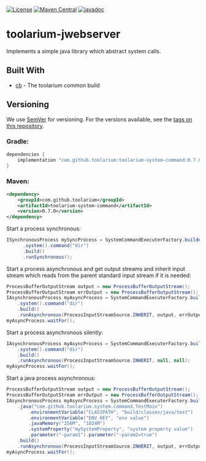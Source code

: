 [![License](https://img.shields.io/github/license/toolarium/toolarium-system-command)](https://github.com/toolarium/toolarium-system-command/blob/master/LICENSE)
[![Maven Central](https://img.shields.io/maven-central/v/com.github.toolarium/toolarium-system-command/0.7.0)](https://search.maven.org/artifact/com.github.toolarium/toolarium-system-command/0.7.0/jar)
[![javadoc](https://javadoc.io/badge2/com.github.toolarium/toolarium-system-command/javadoc.svg)](https://javadoc.io/doc/com.github.toolarium/toolarium-system-command)

# toolarium-jwebserver

Implements a simple java library which abstract system calls.


## Built With

* [cb](https://github.com/toolarium/common-build) - The toolarium common build

## Versioning

We use [SemVer](http://semver.org/) for versioning. For the versions available, see the [tags on this repository](https://github.com/toolarium/toolarium-system-command/tags). 


### Gradle:

```groovy
dependencies {
    implementation "com.github.toolarium:toolarium-system-command:0.7.0"
}
```

### Maven:

```xml
<dependency>
    <groupId>com.github.toolarium</groupId>
    <artifactId>toolarium-system-command</artifactId>
    <version>0.7.0</version>
</dependency>
```

Start a process synchronous:

```java
ISynchronousProcess mySyncProcess = SystemCommandExecuterFactory.builder()
      .system().command("dir")
      .build()
      .runSynchronous();
```

Start a process asynchronous and get output streams and inherit input stream which reads from the parent standard input stream if it is needed:


```java
ProcessBufferOutputStream output = new ProcessBufferOutputStream();
ProcessBufferOutputStream errOutput = new ProcessBufferOutputStream();
IAsynchronousProcess myAsyncProcess = SystemCommandExecuterFactory.builder()
    .system().command("dir")
    .build()
    .runAsynchronous(ProcessInputStreamSource.INHERIT, output, errOutput);
myAsyncProcess.waitFor();
```

Start a process asynchronous silently:


```java
IAsynchronousProcess myAsyncProcess = SystemCommandExecuterFactory.builder()
    .system().command("dir")
    .build()
    .runAsynchronous(ProcessInputStreamSource.INHERIT, null, null);
myAsyncProcess.waitFor();
```

Start a java process asynchronous:

```java
ProcessBufferOutputStream output = new ProcessBufferOutputStream();
ProcessBufferOutputStream errOutput = new ProcessBufferOutputStream();
IAsynchronousProcess myAsyncProcess = SystemCommandExecuterFactory.builder()
    .java("com.github.toolarium.system.command.TestMain")
        .environmentVariable("CLASSPATH", "build/classes/java/test")
        .environmentVariable("ENV_KEY", "env value")
        .javaMemory("256M", "1024M")
        .systemProperty("mySystemProperty", "system property value")
        .parameter("-param1").parameter("-param2=true")
    .build()
    .runAsynchronous(ProcessInputStreamSource.INHERIT, output, errOutput);
myAsyncProcess.waitFor();
```
